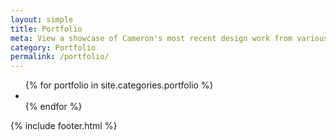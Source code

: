 ```yaml
---
layout: simple
title: Portfolio
meta: View a showcase of Cameron's most recent design work from various disciplines.
category: Portfolio
permalink: /portfolio/
---
```

<main>
    <section>
        <!-- <h5>Filter</h5> -->
        <ul class="portfolio_list">
            {% for portfolio in site.categories.portfolio %}
                <li class="fade_in" style="background-image: url('{{portfolio.images[0]}}')">
                    <a href="{{site.baseurl}}{{portfolio.url}}"></a>
                </li>
            {% endfor %}
        </ul>
    </section>
    {% include footer.html %}
</main>